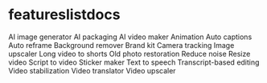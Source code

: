 # featureslistdocs

AI image generator
AI packaging
AI video maker
Animation
Auto captions
Auto reframe
Background remover
Brand kit
Camera tracking
Image upscaler
Long video to shorts
Old photo restoration
Reduce noise
Resize video
Script to video
Sticker maker
Text to speech
Transcript-based editing
Video stabilization
Video translator
Video upscaler